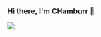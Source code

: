 ### Hi there, I'm CHamburr 👋

![](https://github-readme-stats.vercel.app/api?username=chamburr&count_private=true&show_icons=true&hide_border=true&include_all_commits=true&theme=tokyonight&custom_title=GitHub%20Stats)
